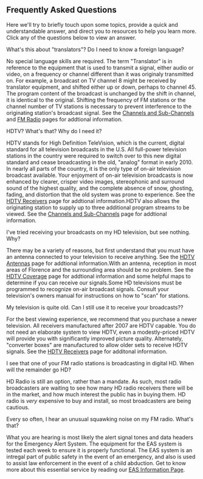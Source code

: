 
Frequently Asked Questions
--------------------------

Here we\'ll try to briefly touch upon some topics, provide a quick and
understandable answer, and direct you to resources to help you learn
more. Click any of the questions below to view an answer.

What\'s this about \"translators\"? Do I need to know a foreign
language?

<div>

No special language skills are required. The term \"Translator\" is in
reference to the equipment that is used to transmit a signal, either
audio or video, on a frequency or channel different than it was
originaly transmitted on. For example, a broadcast on TV channel 8 might
be received by translator equipment, and shifted either up or down,
perhaps to channel 45. The program content of the broadcast is unchanged
by the shift in channel, it is identical to the original. Shifting the
frequency of FM stations or the channel number of TV stations is
necessary to prevent interference to the originating station\'s
broadcast signal. See the [Channels and
Sub-Channels](http://www.westlanetv.org/HDTV/Channels) and [FM
Radio](http://www.westlanetv.org/FM) pages for addtional information.

</div>

HDTV? What\'s that? Why do I need it?

<div>

HDTV stands for High Definition TeleVision, which is the current,
digital standard for all television broadcasts in the U.S. All
full-power television stations in the country were required to switch
over to this new digital standard and cease broadcasting in the old,
\"analog\" format in early 2010. In nearly all parts of the country, it
is the only type of on-air television broadcast available. Your
enjoyment of on-air television broadcasts is now enhanced by clearer,
crisper video images, stereophonic and surround sound of the highest
quality, and the complete absence of snow, ghosting, fading, and
distortion that the old system was prone to experience. See the [HDTV
Receivers](http://www.westlanetv.org/HDTV/Receivers) page for addtional
information.HDTV also allows the originating station to supply up to
three additional program streams to be viewed. See the [Channels and
Sub-Channels](http://www.westlanetv.org/HDTV/Channels) page for
addtional information.

</div>

I\'ve tried receiving your broadcasts on my HD television, but see
nothing. Why?

<div>

There may be a variety of reasons, but first understand that you must
have an antenna connected to your television to receive anything. See
the [HDTV Antennas](http://www.westlanetv.org/HDTV/Antennas) page for
addtional information.With an antenna, reception in most areas of
Florence and the surrounding area should be no problem. See the [HDTV
Coverage](http://www.westlanetv.org/HDTV/Coverage) page for addtional
information and some helpful maps to determine if you can receive our
signals.Some HD televisions must be programmed to recognize on-air
broadcast signals. Consult your television\'s owners manual for
instructions on how to \"scan\" for stations.

</div>

My television is quite old. Can I still use it to receive your
broadcasts??

<div>

For the best viewing experience, we recommend that you purchase a newer
television. All receivers manufactured after 2007 are HDTV capable. You
do not need an elaborate system to view HDTV, even a modestly-priced
HDTV will provide you with significantly improved picture quality.
Alternately, \"converter boxes\" are manufactured to allow older sets to
receive HDTV signals. See the [HDTV
Receivers](http://www.westlanetv.org/HDTV/Receivers) page for additonal
information.

</div>

I see that one of your FM radio stations is broadcasting in digital HD.
When will the remainder go HD?

<div>

HD Radio is still an option, rather than a mandate. As such, most radio
broadcasters are waiting to see how many HD radio receivers there will
be in the market, and how much interest the public has in buying them.
HD radio is *very* expensive to buy and install, so most broadcasters
are being cautious.

</div>

Every so often, I hear an unusual squawking noise on my FM radio.
What\'s that?

<div>

What you are hearing is most likely the alert signal tones and data
headers for the Emergency Alert System. The equipment for the EAS system
is tested each week to ensure it is properly functional. The EAS system
is an intregal part of public safety in the event of an emergency, and
also is used to assist law enforcement in the event of a child
abduction. Get to know more about this essential service by reading our
[EAS Information Page](http://www.westlanetv.org/EAS).

</div>



